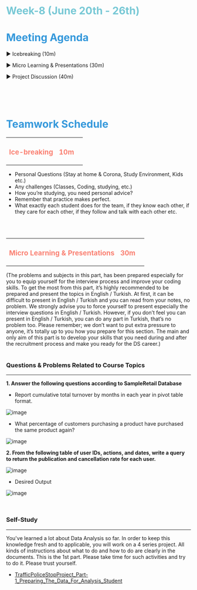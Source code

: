 <h1><strong><span style="color: #77C8D5;">Week-8 (June 20th - 26th)</strong></span>


<br>

<h1><strong><span style="color: #3498DB;">Meeting Agenda</strong></h1></span>

<span class="c16 c30">▶ </span><span
class="c42 c82">Icebreaking (10m)</span><span class="c16 c23"> </span>

<span class="c16 c30">▶ </span><span
class="c42 c82">Micro Learning & Presentations (30m)</span><span class="c46 c42 c48"> </span>

<span class="c30">▶ </span><span class="c46 c48 c42">Project Discussion (40m)</span>

<br>
<br>
<br>

<div style="page-break-after: always;"></div>

<h1><strong><span style="color: #3498DB;">Teamwork Schedule</strong></h1></span>

<table style= "width:100%;">
                <tr>
                <td style="color: #FA8072; text-align:left "><h3><strong><p>Ice-breaking</td>
                <td style="color: #FA8072; text-align:right;"><h3><strong><p>10m</p><td>                </tr>
</table>

- Personal Questions (Stay at home & Corona, Study Environment, Kids etc.) 
- Any challenges (Classes, Coding, studying, etc.) 
- How you’re studying, you need personal advice? 
- Remember that practice makes perfect. 
- What exactly each student does for the team, if they know each other, if they care for each other, if they follow and talk with each other etc. 

<br>
<br>

<table style= "width:100%;">
                <tr>
                <td style="color: #FA8072; text-align:left "><h3><strong><p>Micro Learning & Presentations</td>
                <td style="color: #FA8072; text-align:right;"><h3><strong><p>30m</p><td>                </tr>
</table>
(The problems and subjects in this part, has been prepared especially for you to equip yourself for the interview process and improve your coding skills.
To get the most from this part, it’s highly recommended to be prepared and present the topics in English / Turkish.
At first, it can be difficult to present in English / Turkish and you can read from your notes, no problem.
We strongly advise you to force yourself to present especially the interview questions in English / Turkish.
However, if you don’t feel you can present in English / Turkish, you can do any part in Turkish, that’s no problem too.
Please remember; we don’t want to put extra pressure to anyone, it’s totally up to you how you prepare for this section.
The main and only aim of this part is to develop your skills that you need during and after the recruitment process and make you ready for the DS career.)
<br><br>

<h3><strong>Questions & Problems Related to Course Topics</strong></h4>
<hr>

**1. Answer the following questions according to SampleRetail Database**
                  
- Report cumulative total turnover by months in each year in pivot table format. 
                  
![image](https://user-images.githubusercontent.com/81585635/156935630-d313d67c-8b38-47cb-b502-1e9ac045d033.png)

- What percentage of customers purchasing a product have purchased the same product again?
                  
 ![image](https://user-images.githubusercontent.com/81585635/156935685-610023ec-16a3-4f66-ab72-372da4648515.png)         
                  
**2. From the following table of user IDs, actions, and dates, write a query to return the publication and cancellation rate for each user.**
                  
![image](https://user-images.githubusercontent.com/81585635/156936098-f30dacfa-a219-4600-aca9-c854eaf1fcef.png)

- Desired Output
                  
![image](https://user-images.githubusercontent.com/81585635/156936011-fbb10894-f3c5-426c-9a36-8d1fa52235ba.png)                 
                  
                 
<br>
<h3><strong>Self-Study</strong></h4>
<hr>

You've learned a lot about Data Analysis so far. In order to keep this knowledge fresh and to applicable, you will work on a 4 series project. All kinds of instructions about what to do and how to do are clearly in the documents. This is the 1st part. Please take time for such activities and try to do it. Please trust yourself.  
                  
- [TrafficPoliceStopProject_Part-1_Preparing_The_Data_For_Analysis_Student](https://github.com/KdrDrn/DS_DE_COHORT-2/blob/main/WEEKLY_AGENDA/Weekly_Agenda_5/TrafficPoliceStopProject_Part-1_Preparing_The_Data_For_Analysis_Student.ipynb)   

